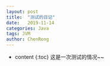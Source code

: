 ```yaml
---
layout: post
title:  "测试的日记"
date:   2019-11-14
categories: Java
tags: JVM
author: ChenRong
---
```


* content
{:toc}
这是一次测试的情况~~

